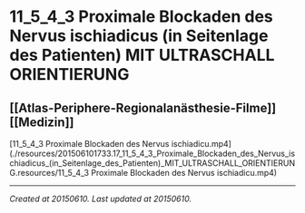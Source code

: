# 11_5_4_3 Proximale Blockaden des Nervus ischiadicus (in Seitenlage des Patienten) MIT ULTRASCHALL ORIENTIERUNG
 [[Atlas-Periphere-Regionalanästhesie-Filme]] [[Medizin]] 
---



[11\_5\_4\_3 Proximale Blockaden des Nervus ischiadicu.mp4](./resources/201506101733.17_11_5_4_3_Proximale_Blockaden_des_Nervus_ischiadicus_(in_Seitenlage_des_Patienten)_MIT_ULTRASCHALL_ORIENTIERUNG.resources/11_5_4_3 Proximale Blockaden des Nervus ischiadicu.mp4)

---

_Created at 20150610._
_Last updated at 20150610._




